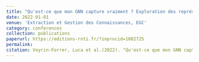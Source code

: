 ```yaml
---
title: "Qu'est-ce que mon GNN capture vraiment ? Exploration des représentations internes d'un GNN"
date: 2022-01-01
venue: 'Extraction et Gestion des Connaissances, EGC'
category: conferences
collection: publications
paperurl: https://editions-rnti.fr/?inprocid=1002725
permalink: 
citation: Veyrin-Forrer, Luca et al.(2022). "Qu'est-ce que mon GNN capture vraiment ? Exploration des représentations internes d'un GNN". Extraction et Gestion des Connaissances, EGC.
---
```

